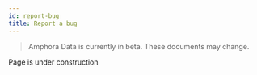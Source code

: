 ```yaml
---
id: report-bug
title: Report a bug
---
```


> Amphora Data is currently in beta. These documents may change.

Page is under construction


